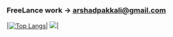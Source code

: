 ### FreeLance work ->   arshadpakkali@gmail.com

|[![Top Langs](https://github-readme-stats.vercel.app/api/top-langs/?username=arshadpakkali&hide=html,css&layout=compact&show_icons=truetitle_color=ffffff&icon_color=bb2acf&text_color=daf7dc&bg_color=151515)](https://github.com/anuraghazra/github-readme-stats)|
<img src="https://github-readme-stats.vercel.app/api?username=arshadpakkali&&show_icons=true&title_color=ffffff&icon_color=bb2acf&text_color=daf7dc&bg_color=151515">|



